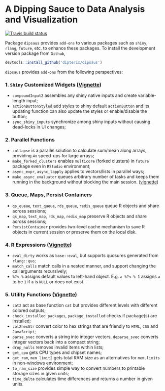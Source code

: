 # A Dipping Sauce to Data Analysis and Visualization

[![Travis build status](https://travis-ci.org/dipterix/dipsaus.svg?branch=master)](https://travis-ci.org/dipterix/dipsaus)

Package `dipsaus` provides `add-ons` to various packages such as `shiny`, `rlang`, `future`, etc. to enhance these packages. To install the development version package from `Github`,

```r
devtools::install_github('dipterix/dipsaus')
```

`dipsaus` provides `add-ons` from the following perspectives:

### 1. `Shiny` Customized Widgets ([Vignette](https://dipterix.github.io/dipsaus/articles/shiny_customized_widgets.html))

* `compoundInput2` assembles any shiny native inputs and create variable-length input;
* `actionButtonStyled` add styles to shiny default `actionButton` and its updating function can also update the styles or enable/disable the button;
* `sync_shiny_inputs` synchronize among shiny inputs without causing dead-locks in UI changes;

### 2. Parallel Functions

* `collapse` is a parallel solution to calculate sum/mean along arrays, providing `4x` speed-ups for large arrays;
* `make_forked_clusters` enables `multicore` (forked clusters) in `future` package even in `RStudio` environment;
* `async_expr`, `async_lapply` applies to vectors/lists in parallel ways;
* `make_async_evaluator` queues arbitrary number of tasks and keeps them running in the background without blocking the main session. ([vignette](https://dipterix.github.io/dipsaus/articles/async_evaluator.html))

### 3. Queue, Maps, Persist Containers

* `qs_queue`, `text_queue`, `rds_queue`, `redis_queue` queue R objects and share across sessions;
* `qs_map`, `text_map`, `rds_map`, `redis_map` preserve R objects and share across sessions;
* `PersistContainer` provides two-level cache mechanism to save R objects in current session or preserve them on the local disk.

### 4. R Expressions ([Vignette](https://dipterix.github.io/dipsaus/articles/r_expr_addons.html))

* `eval_dirty` works as `base::eval`, but supports quosures generated from `rlang::quo`;
* `match_calls` match calls in a nested manner, and support changing the call arguments recursively;
* `%?<-%` assigns default values to left-hand object. E.g. `a %?<-% 1` assigns `a` to be `1` if `a` is `NULL` or does not exist.

### 5. Utility Functions ([Vignette](https://dipterix.github.io/dipsaus/articles/utility_functions.html))

* `cat2` act as base function `cat` but provides different levels with different colored outputs;
* `check_installed_packages`, `package_installed` checks if package(s) are installed;
* `col2hexStr` convert color to hex strings that are friendly to `HTML`, `CSS` and `JavaScript`;
* `parse_svec` converts a string into integer vectors, `deparse_svec` converts integer vectors back into a compact string;
* `drop_nulls` removes invalid items within lists;
* `get_cpu` gets CPU types and chipset names;
* `get_ram`, `mem_limit2` gets total RAM size as an alternatives for `mem.limits` in non-windows environment;
* `to_ram_size` provides simple way to convert numbers to printable storage sizes in given units;
* `time_delta` calculates time differences and returns a number in given units.

